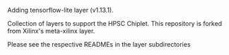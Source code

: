 Adding tensorflow-lite layer (v1.13.1).

Collection of layers to support the HPSC Chiplet.
This repository is forked from Xilinx's meta-xilinx layer.

Please see the respective READMEs in the layer subdirectories

